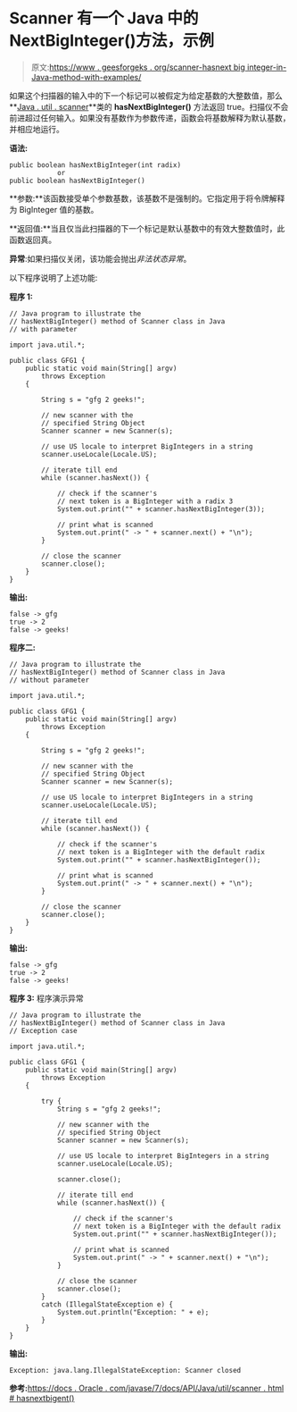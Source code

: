 # Scanner 有一个 Java 中的 NextBigInteger()方法，示例

> 原文:[https://www . geesforgeks . org/scanner-hasnext big integer-in-Java-method-with-examples/](https://www.geeksforgeeks.org/scanner-hasnextbiginteger-method-in-java-with-examples/)

如果这个扫描器的输入中的下一个标记可以被假定为给定基数的大整数值，那么**[Java . util . scanner](https://www.geeksforgeeks.org/scanner-class-in-java/)**类的 **hasNextBigInteger()** 方法返回 true。扫描仪不会前进超过任何输入。如果没有基数作为参数传递，函数会将基数解释为默认基数，并相应地运行。

**语法:**

```
public boolean hasNextBigInteger(int radix)
            or
public boolean hasNextBigInteger()
```

**参数:**该函数接受单个参数基数，该基数不是强制的。它指定用于将令牌解释为 BigInteger 值的基数。

**返回值:**当且仅当此扫描器的下一个标记是默认基数中的有效大整数值时，此函数返回真。

**异常**:如果扫描仪关闭，该功能会抛出*非法状态异常*。

以下程序说明了上述功能:

**程序 1:**

```
// Java program to illustrate the
// hasNextBigInteger() method of Scanner class in Java
// with parameter

import java.util.*;

public class GFG1 {
    public static void main(String[] argv)
        throws Exception
    {

        String s = "gfg 2 geeks!";

        // new scanner with the
        // specified String Object
        Scanner scanner = new Scanner(s);

        // use US locale to interpret BigIntegers in a string
        scanner.useLocale(Locale.US);

        // iterate till end
        while (scanner.hasNext()) {

            // check if the scanner's
            // next token is a BigInteger with a radix 3
            System.out.print("" + scanner.hasNextBigInteger(3));

            // print what is scanned
            System.out.print(" -> " + scanner.next() + "\n");
        }

        // close the scanner
        scanner.close();
    }
}
```

**输出:**

```
false -> gfg
true -> 2
false -> geeks!

```

**程序二:**

```
// Java program to illustrate the
// hasNextBigInteger() method of Scanner class in Java
// without parameter

import java.util.*;

public class GFG1 {
    public static void main(String[] argv)
        throws Exception
    {

        String s = "gfg 2 geeks!";

        // new scanner with the
        // specified String Object
        Scanner scanner = new Scanner(s);

        // use US locale to interpret BigIntegers in a string
        scanner.useLocale(Locale.US);

        // iterate till end
        while (scanner.hasNext()) {

            // check if the scanner's
            // next token is a BigInteger with the default radix
            System.out.print("" + scanner.hasNextBigInteger());

            // print what is scanned
            System.out.print(" -> " + scanner.next() + "\n");
        }

        // close the scanner
        scanner.close();
    }
}
```

**输出:**

```
false -> gfg
true -> 2
false -> geeks!

```

**程序 3:** 程序演示异常

```
// Java program to illustrate the
// hasNextBigInteger() method of Scanner class in Java
// Exception case

import java.util.*;

public class GFG1 {
    public static void main(String[] argv)
        throws Exception
    {

        try {
            String s = "gfg 2 geeks!";

            // new scanner with the
            // specified String Object
            Scanner scanner = new Scanner(s);

            // use US locale to interpret BigIntegers in a string
            scanner.useLocale(Locale.US);

            scanner.close();

            // iterate till end
            while (scanner.hasNext()) {

                // check if the scanner's
                // next token is a BigInteger with the default radix
                System.out.print("" + scanner.hasNextBigInteger());

                // print what is scanned
                System.out.print(" -> " + scanner.next() + "\n");
            }

            // close the scanner
            scanner.close();
        }
        catch (IllegalStateException e) {
            System.out.println("Exception: " + e);
        }
    }
}
```

**输出:**

```
Exception: java.lang.IllegalStateException: Scanner closed

```

**参考:**[https://docs . Oracle . com/javase/7/docs/API/Java/util/scanner . html # hasnextbigent()](https://docs.oracle.com/javase/7/docs/api/java/util/Scanner.html#hasNextBigInteger())
